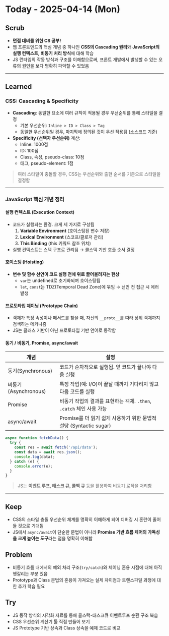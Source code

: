# Today - 2025-04-14 (Mon)

## Scrub
- **면접 대비를 위한 CS 공부!**
- 웹 프론트엔드의 핵심 개념 중 하나인 **CSS의 Cascading 원리**와 **JavaScript의 실행 컨텍스트, 비동기 처리 방식**에 대해 학습
- JS 런타임의 작동 방식과 구조를 이해함으로써, 프론트 개발에서 발생할 수 있는 오류의 원인을 보다 명확히 파악할 수 있었음

---

## Learned

### CSS: Cascading & Specificity
- **Cascading**: 동일한 요소에 여러 규칙이 적용될 경우 우선순위를 통해 스타일을 결정
  - 기본 우선순위: `Inline > ID > Class > Tag`
  - 동일한 우선순위일 경우, 마지막에 정의된 것이 우선 적용됨 (소스코드 기준)
- **Specificity (선택자 우선순위)** 계산:
  - Inline: 1000점
  - ID: 100점
  - Class, 속성, pseudo-class: 10점
  - 태그, pseudo-element: 1점

> 여러 스타일이 충돌할 경우, CSS는 우선순위와 출현 순서를 기준으로 스타일을 결정함

---

### JavaScript 핵심 개념 정리

#### 실행 컨텍스트 (Execution Context)
- 코드가 실행되는 환경. 크게 세 가지로 구성됨
  1. **Variable Environment** (호이스팅된 변수 저장)
  2. **Lexical Environment** (스코프/클로저 관리)
  3. **This Binding** (this 키워드 참조 위치)
- 실행 컨텍스트는 스택 구조로 관리됨 → 콜스택 기반 호출 순서 결정

#### 호이스팅 (Hoisting)
- **변수 및 함수 선언이 코드 실행 전에 위로 끌어올려지는 현상**
  - `var`는 undefined로 초기화되며 호이스팅됨
  - `let`, `const`는 TDZ(Temporal Dead Zone)에 묶임 → 선언 전 접근 시 에러 발생

#### 프로토타입 체이닝 (Prototype Chain)
- 객체가 특정 속성이나 메서드를 찾을 때, 자신의 `__proto__`를 따라 상위 객체까지 검색하는 메커니즘
- JS는 클래스 기반이 아닌 프로토타입 기반 언어로 동작함

#### 동기 / 비동기, Promise, async/await
| 개념 | 설명 |
|------|------|
| 동기(Synchronous) | 코드가 순차적으로 실행됨. 앞 코드가 끝나야 다음 실행 |
| 비동기(Asynchronous) | 특정 작업(예: I/O)이 끝날 때까지 기다리지 않고 다음 코드를 실행 |
| Promise | 비동기 작업의 결과를 표현하는 객체. `.then`, `.catch` 체인 사용 가능 |
| async/await | Promise를 더 읽기 쉽게 사용하기 위한 문법적 설탕 (Syntactic sugar) |

```js
async function fetchData() {
  try {
    const res = await fetch('/api/data');
    const data = await res.json();
    console.log(data);
  } catch (e) {
    console.error(e);
  }
}
```

> JS는 **이벤트 루프, 태스크 큐, 콜백 큐** 등을 활용하여 비동기 로직을 처리함

---

## Keep
- CSS의 스타일 충돌 우선순위 체계를 명확히 이해하게 되어 디버깅 시 혼란이 줄어들 것으로 기대됨
- JS에서 `async/await`이 단순한 문법이 아니라 **Promise 기반 흐름 제어의 가독성을 크게 높이는 도구**라는 점을 명확히 이해함

## Problem
- 비동기 흐름 내에서의 예외 처리 구조(`try/catch`)와 체이닝 혼용 시점에 대해 아직 헷갈리는 부분 있음
- Prototype과 Class 문법의 혼용이 가져오는 실제 차이점과 트랜스파일 과정에 대한 추가 학습 필요

## Try
- JS 동작 방식의 시각화 자료를 통해 콜스택-태스크큐 이벤트루프 순환 구조 복습
- CSS 우선순위 계산기 툴 직접 만들어 보기
- JS Prototype 기반 상속과 Class 상속을 예제 코드로 비교

